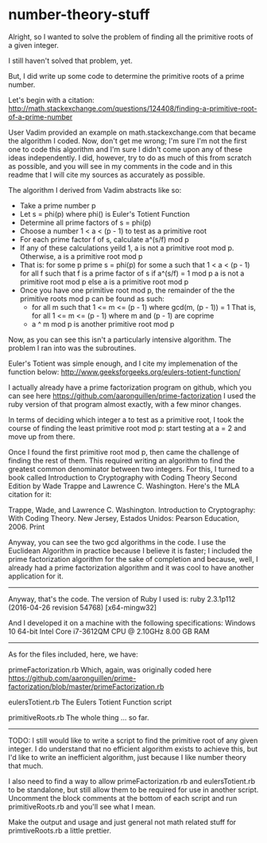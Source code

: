 # number-theory-stuff

Alright, so I wanted to solve the problem of finding all the primitive roots of a given integer.

I still haven't solved that problem, yet.

But, I did write up some code to determine the primitive roots of a prime number.

Let's begin with a citation:
http://math.stackexchange.com/questions/124408/finding-a-primitive-root-of-a-prime-number

User Vadim provided an example on math.stackexchange.com that became the algorithm I coded. Now, don't get me wrong; I'm sure I'm not the first one to code this algorithm and I'm sure I didn't come upon any of these ideas independently. I did, however, try to do as much of this from scratch as possible, and you will see in my comments in the code and in this readme that I will cite my sources as accurately as possible.

The algorithm I derived from Vadim abstracts like so:
- Take a prime number p
- Let s = phi(p) where phi() is Euler's Totient Function
- Determine all prime factors of s = phi(p)
- Choose a number 1 < a < (p - 1) to test as a primitive root
- For each prime factor f of s, calculate a^(s/f) mod p
- If any of these calculations yeild 1, a is not a primitive root mod p. Otherwise, a is a primitive root mod p
- That is:
    for some p prime
    s = phi(p)
    for some a such that 1 < a < (p - 1)
    for all f such that f is a prime factor of s
    if a^(s/f) = 1 mod p
      a is not a primitive root mod p
    else
      a is a primitive root mod p
- Once you have one primitive root mod p, the remainder of the the primitive roots mod p can be found as such:
  - for all m such that 1 <= m <= (p - 1) where gcd(m, (p - 1)) = 1
    That is, for all 1 <= m <= (p - 1) where m and (p - 1) are coprime
  - a ^ m mod p is another primitive root mod p

Now, as you can see this isn't a particularly intensive algorithm. The problem I ran into was the subroutines.

Euler's Totient was simple enough, and I cite my implemenation of the function below:
http://www.geeksforgeeks.org/eulers-totient-function/

I actually already have a prime factorization program on github, which you can see here https://github.com/aaronguillen/prime-factorization
I used the ruby version of that program almost exactly, with a few minor changes.

In terms of deciding which integer a to test as a primitive root, I took the course of finding the least primitive root mod p: start testing at a = 2 and move up from there.

Once I found the first primitive root mod p, then came the challenge of finding the rest of them. This required writing an algorithm to find the greatest common denominator between two integers. For this, I turned to a book called Introduction to Cryptography with Coding Theory Second Edition by Wade Trappe and Lawrence C. Washington. Here's the MLA citation for it:

Trappe, Wade, and Lawrence C. Washington. Introduction to Cryptography: With Coding Theory. New Jersey, Estados Unidos: Pearson Education, 2006. Print

Anyway, you can see the two gcd algorithms in the code. I use the Euclidean Algorithm in practice because I believe it is faster; I included the prime factorization algorithm for the sake of completion and because, well, I already had a prime factorization algorithm and it was cool to have another application for it.

--------------------------------

Anyway, that's the code. The version of Ruby I used is:
ruby 2.3.1p112 (2016-04-26 revision 54768) [x64-mingw32]

And I developed it on a machine with the following specifications:
Windows 10 64-bit
Intel Core i7-3612QM CPU @ 2.10GHz
8.00 GB RAM

--------------------------------

As for the files included, here, we have:

primeFactorization.rb
Which, again, was originally coded here https://github.com/aaronguillen/prime-factorization/blob/master/primeFactorization.rb

eulersTotient.rb
The Eulers Totient Function script

primitiveRoots.rb
The whole thing ... so far.

---------------------------------

TODO:
I still would like to write a script to find the primitive root of any given integer. I do understand that no efficient algorithm exists to achieve this, but I'd like to write an inefficient algorithm, just because I like number theory that much.

I also need to find a way to allow primeFactorization.rb and eulersTotient.rb to be standalone, but still allow them to be required for use in another script. Uncomment the block comments at the bottom of each script and run primitiveRoots.rb and you'll see what I mean.

Make the output and usage and just general not math related stuff for primtiveRoots.rb a little prettier.
